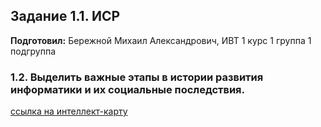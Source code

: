 Задание 1.1. ИСР
------------
**Подготовил:** Бережной Михаил Александрович, ИВТ 1 курс 1 группа 1 подгруппа
### 1.2. Выделить важные этапы в истории развития информатики и их социальные последствия.

[ссылка на интеллект-карту](https://drive.google.com/file/d/16fLYOyLC-uR2Y1vFvqliRVy_c8eFRCE0/view?usp=sharing)
